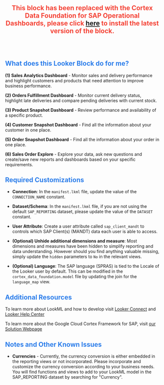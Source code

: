 <h2><center><span style="color:#f44336">This block has been replaced with the Cortex Data Foundation for SAP Operational Dashboards, please click <a href="https://connect.looker.com/](https://marketplace.looker.com/marketplace/detail/cortex-sap-operational" target="_blank">here</a> to install the latest version of the block.</span></h2><br><br>

<h2><span style="color:#2d7eea">What does this Looker Block do for me?</span></h2>

**(1) Sales Analytics Dashboard** - Monitor sales and delivery performance and highlight customers and products that need attention to improve business performance.

**(2) Orders Fulfillment Dashboard** - Monitor current delivery status, highlight late deliveries and compare pending deliveries with current stock.

**(3) Product Snapshot Dashboard** - Review performance and availability of a specific product.

**(4) Customer Snapshot Dashboard** - Find all the information about your customer in one place.

**(5) Order Snapshot Dashboard** - Find all the information about your order in one place.

**(6) Sales Order Explore** - Explore your data, ask new questions and create/save new reports and dashboards based on your specific requirements.
<br>

<h2><span style="color:#2d7eea">Required Customizations</span></h2>

* **Connection**: In the `manifest.lkml` file, update the value of the `CONNECTION_NAME` constant.

* **Dataset/Schema**: In the `manifest.lkml` file, if you are not using the default `SAP_REPORTING` dataset, please update the value of the `DATASET` constant.

* **User Attribute**: Create a user attribute called ``sap_client_mandt`` to controls which SAP Client(s) (MANDT) data each user is able to access.

* **(Optional) Unhide additional dimensions and measure**: Most dimensions and measures have been hidden to simplify reporting and data understanding. However should you find anything valuable missing, simply update the `hidden` parameters to `No` in the relevant views.

* **(Optional) Language**: The SAP language (SPRAS) is tied to the Locale of the Looker user by default. This can be modified in the `cortex_data_foundation.model` file by updating the join for the `language_map` view.


<h2><span style="color:#2d7eea">Additional Resources</span></h2>

To learn more about LookML and how to develop visit <a href="https://connect.looker.com/" target="_blank">Looker Connect</a> and <a href="https://help.looker.com/" target="_blank">Looker Help Center</a>


To learn more about the Google Cloud Cortex Framework for SAP, visit [our Solution Webpage](https://cloud.google.com/solutions/cortex) 
<br>

<h2><span style="color:#2d7eea">Notes and Other Known Issues</span></h2>

* **Currencies** - Currently, the currency conversion is either embedded in the reporting views or not incorporated. Please incorporate and customize the currency conversion according to your business needs. You will find functions and views to add to your LookML model in the SAP_REPORTING dataset by searching for "Currency".
